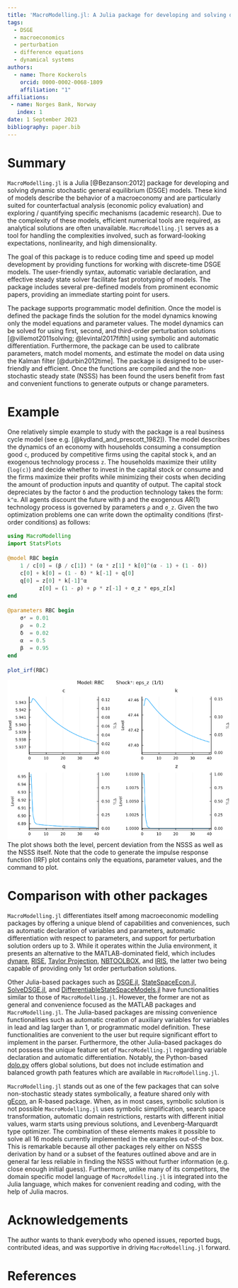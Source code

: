 ```yaml
---
title: 'MacroModelling.jl: A Julia package for developing and solving dynamic stochastic general equilibrium models'
tags:
  - DSGE
  - macroeconomics  
  - perturbation 
  - difference equations
  - dynamical systems
authors:
  - name: Thore Kockerols
    orcid: 0000-0002-0068-1809
    affiliation: "1" 
affiliations:
 - name: Norges Bank, Norway
   index: 1
date: 1 September 2023
bibliography: paper.bib
---
```


# Summary

`MacroModelling.jl` is a Julia [@Bezanson:2012] package for developing and solving dynamic stochastic general equilibrium (DSGE) models. These kind of models describe the behavior of a macroeconomy and are particularly suited for counterfactual analysis (economic policy evaluation) and exploring / quantifying specific mechanisms (academic research). Due to the complexity of these models, efficient numerical tools are required, as analytical solutions are often unavailable. `MacroModelling.jl` serves as a tool for handling the complexities involved, such as forward-looking expectations, nonlinearity, and high dimensionality.

The goal of this package is to reduce coding time and speed up model development by providing functions for working with discrete-time DSGE models. The user-friendly syntax, automatic variable declaration, and effective steady state solver facilitate fast prototyping of models. The package includes several pre-defined models from prominent economic papers, providing an immediate starting point for users.

The package supports programmatic model definition. Once the model is defined the package finds the solution for the model dynamics knowing only the model equations and parameter values. The model dynamics can be solved for using first, second, and third-order perturbation solutions [@villemot2011solving; @levintal2017fifth] using symbolic and automatic differentiation. Furthermore, the package can be used to calibrate parameters, match model moments, and estimate the model on data using the Kalman filter [@durbin2012time]. The package is designed to be user-friendly and efficient. Once the functions are compiled and the non-stochastic steady state (NSSS) has been found the users benefit from fast and convenient functions to generate outputs or change parameters.

# Example

One relatively simple example to study with the package is a real business cycle model (see e.g. [@kydland_and_prescott_1982]). The model describes the dynamics of an economy with households consuming a consumption good `c`, produced by competitive firms using the capital stock `k`, and an exogenous technology process `z`. The households maximize their utility (`log(c)`) and decide whether to invest in the capital stock or consume and the firms maximize their profits while minimizing their costs when deciding the amount of production inputs and quantity of output. The capital stock depreciates by the factor `δ` and the production technology takes the form: `k^α`. All agents discount the future with `β` and the exogenous AR(1) technology process is governed by parameters `ρ` and `σ_z`. Given the two optimization problems one can write down the optimality conditions (first-order conditions) as follows:

```julia
using MacroModelling
import StatsPlots

@model RBC begin
    1 / c[0] = (β / c[1]) * (α * z[1] * k[0]^(α - 1) + (1 - δ))
    c[0] + k[0] = (1 - δ) * k[-1] + q[0]
    q[0] = z[0] * k[-1]^α
          z[0] = (1 - ρ) + ρ * z[-1] + σ_z * eps_z[x]
end

@parameters RBC begin
    σᶻ = 0.01
    ρ  = 0.2
    δ  = 0.02
    α  = 0.5
    β  = 0.95
end

plot_irf(RBC)
```

![Impulse response to a positive 1 standard deviation shock.\label{fig:irf__RBC__eps_z__1}](irf__RBC__eps_z__1.png)
The plot shows both the level, percent deviation from the NSSS as well as the NSSS itself. Note that the code to generate the impulse response function (IRF) plot contains only the equations, parameter values, and the command to plot.

# Comparison with other packages

`MacroModelling.jl` differentiates itself among macroeconomic modelling packages by offering a unique blend of capabilities and conveniences, such as automatic declaration of variables and parameters, automatic differentiation with respect to parameters, and support for perturbation solution orders up to 3. While it operates within the Julia environment, it presents an alternative to the MATLAB-dominated field, which includes [dynare](https://www.dynare.org), [RISE](https://github.com/jmaih/RISE_toolbox), [Taylor Projection](https://sites.google.com/site/orenlevintal/taylor-projection), [NBTOOLBOX](https://github.com/Coksp1/NBTOOLBOX/tree/main/Documentation), and [IRIS](https://iris.igpmn.org), the latter two being capable of providing only 1st order perturbation solutions.

Other Julia-based packages such as [DSGE.jl](https://github.com/FRBNY-DSGE/DSGE.jl), [StateSpaceEcon.jl](https://bankofcanada.github.io/DocsEcon.jl/dev/), [SolveDSGE.jl](https://github.com/RJDennis/SolveDSGE.jl), and [DifferentiableStateSpaceModels.jl](https://github.com/HighDimensionalEconLab/DifferentiableStateSpaceModels.jl) have functionalities similar to those of `MacroModelling.jl`. However, the former are not as general and convenience focused as the MATLAB packages and `MacroModelling.jl`. The Julia-based packages are missing convenience functionalities such as automatic creation of auxiliary variables for variables in lead and lag larger than 1, or programmatic model definition. These functionalities are convenient to the user but require significant effort to implement in the parser. Furthermore, the other Julia-based packages do not possess the unique feature set of `MacroModelling.jl` regarding variable declaration and automatic differentiation. Notably, the Python-based [dolo.py](https://www.econforge.org/dolo.py/) offers global solutions, but does not include estimation and balanced growth path features which are available in `MacroModelling.jl`.

`MacroModelling.jl` stands out as one of the few packages that can solve non-stochastic steady states symbolically, a feature shared only with [gEcon](http://gecon.r-forge.r-project.org), an R-based package. When, as in most cases, symbolic solution is not possible `MacroModelling.jl` uses symbolic simplification, search space transformation, automatic domain restrictions, restarts with different initial values, warm starts using previous solutions, and Levenberg-Marquardt type optimizer. The combination of these elements makes it possible to solve all 16 models currently implemented in the examples out-of-the box. This is remarkable because all other packages rely either on NSSS derivation by hand or a subset of the features outlined above and are in general far less reliable in finding the NSSS without further information (e.g. close enough initial guess). Furthermore, unlike many of its competitors, the domain specific model language of `MacroModelling.jl` is integrated into the Julia language, which makes for convenient reading and coding, with the help of Julia macros.

# Acknowledgements

The author wants to thank everybody who opened issues, reported bugs, contributed ideas, and was supportive in driving `MacroModelling.jl` forward.

# References
